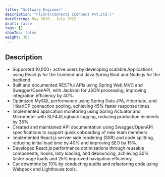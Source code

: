 ```yaml
---
title: "Software Engineer"
description: "Flinnt(Connects iConnect Pvt.Ltd.)"
dateString: May 2020 - July 2022
draft: false
tags: []
showToc: false
weight: 303
---
```


## Description

- Supported 10,000+ active users by developing scalable Applications using React.js for the frontend and Java Spring Boot and Node.js for the backend.
- Built and documented RESTful APIs using Spring Web MVC and Swagger/OpenAPI, with Jackson for JSON processing, improving integration
efficiency by 40%.
- Optimized MySQL performance using Spring Data JPA, Hibernate, and HikariCP connection pooling, achieving 45% faster response times.
- Implemented application monitoring using Spring Actuator and Micrometer with SLF4J/Logback logging, reducing production incidents by 35%.
- Created and maintained API documentation using Swagger/OpenAPI specifications to support quick onboarding of new team members.
- Implemented React.js server-side rendering (SSR) and code splitting, reducing initial load time by 40% and improving SEO by 15%.
- Developed React.js performance optimizations through reusable components, hooks, lazy loading, and debouncing, achieving 30% faster page
loads and 25% improved navigation efficiency.
- Cut downtime by 10% by conducting audits and refactoring code using Webpack and Lighthouse tools.
